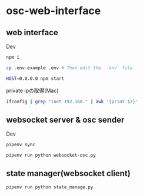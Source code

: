 # osc-web-interface

## web interface

Dev

```sh
npm i
```

```sh
cp .env.example .env # Then edit the `.env` file.
```

```sh
HOST=0.0.0.0 npm start
```

private ipの取得(Mac)

```sh
ifconfig | grep "inet 192.168." | awk '{print $2}'
```

## websocket server & osc sender

Dev

```sh
pipenv sync
```

```sh
pipenv run python websocket-osc.py
```

## state manager(websocket client)

```sh
pipenv run python state_manage.py
```

